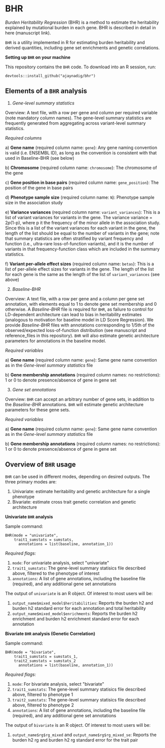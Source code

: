 # BHR
*Burden Heritability Regression* (BHR) is a method to estimate the heritability explained by mutational burden in each gene. BHR is described in detail in here (manuscript link). 

`BHR` is a utility implemented in R for estimating burden heritability and derived quantities, including gene set enrichments and genetic correlations.

**Setting up `BHR` on your machine**

This repository contains the `BHR` code. To download into an R session, run:

`devtools::install_github("ajaynadig/bhr")`

## Elements of a `BHR` analysis

1) *Gene-level summary statistics*

Overview: A text file, with a row per gene and column per required variable (note mandatory column names). The gene-level summary statistics are frequently generated from aggregating across variant-level summary statistics.

*Required columns*

a) **Gene name** (required column name: `gene`): Any gene naming convention is valid (i.e. ENSEMBL ID), as long as the convention is consistent with that used in Baseline-BHR (see below)

b) **Chromosome** (required column name: `chromosome`): The chromosome of the gene

c) **Gene position in base pairs** (required column name: `gene_position`): The position of the gene in base pairs

d) **Phenotype sample size** (required column name: `N`): Phenotype sample size in the association study

e) **Variance variances** (required column name: `variant_variances`): This is a list of variant variances for variants in the gene. The variance variance = 2*p*(1-p), where p it the frequency of the minor allele in the association study. Since this is a list of the variant variances for each variant in the gene, the length of the list should be equal to the number of variants in the gene; note that summary statistics are often stratified by variant frequency and function (i.e., ultra-rare loss-of-function variants), and it is the number of variants in that frequency-function class which are included in the summary statistics.

f) **Variant per-allele effect sizes** (required column name: `betas`): This is a list of per-allele effect sizes for variants in the gene. The length of the list for each gene is the same as the length of the list of `variant_variances` (see above)

2) *Baseline-BHR*

Overview: A text file, with a row per gene and a column per gene set annotation, with elements equal to 1 to denote gene set membership and 0 otherwise. A *Baseline-BHR* file is required for `BHR`, as failure to control for LD-dependent architecture can lead to bias in heritability estimates (analogous to motivation for baseline model in LD Score Regression). We provide *Baseline-BHR* files with annotations corresponding to 1/5th of the observed/expected loss-of-function distribution (see manuscript and reference_files in this repository). `BHR` will also estimate genetic architecture parameters for annotations in the baseline model.

*Required variables*

a) **Gene name** (required column name: `gene`): Same gene name convention as in the *Gene-level summary statistics* file

b) **Gene membership annotations** (required column names: no restrictions): 1 or 0 to denote presence/absence of gene in gene set

3) *Gene set annotations*

Overview: `BHR` can accept an arbitrary number of gene sets, in addition to the *Baseline-BHR* annotations. `BHR` will estimate genetic architecture parameters for these gene sets. 

*Required variables*

a) **Gene name** (required column name: `gene`): Same gene name convention as in the *Gene-level summary statistics* file

b) **Gene membership annotations** (required column names: no restrictions): 1 or 0 to denote presence/absence of gene in gene set

## Overview of `BHR` usage

`BHR` can be used in different modes, depending on desired outputs. The three primary modes are:

1) Univariate: estimate heritability and genetic architecture for a single phenotype
2) Bivariate: estimate cross trait genetic correlation and genetic architecture

**Univariate `BHR` analysis**

Sample command:

```
BHR(mode = "univariate", 
    trait1_sumstats = sumstats,
      annotations = list(baseline, annotation_1))
```

*Required flags:*

1) `mode`: For univariate analysis, select "univariate"
2) `trait1_sumstats`: The gene-level summary statisics file described above, filtered to the phenotype of interest
3) `annotations`: A list of gene annotations, including the baseline file (required), and any additional gene set annotations

The output of `univariate` is an R object. Of interest to most users will be:

1) `output_name$mixed_model$heritabilities`: Reports the burden h2 and burden h2 standard error for each annotation and total heritability
2) `output_name$mixed_model$enrichments`: Reports the burden h2 enrichment and burden h2 enrichment standard error for each annotation

**Bivariate `BHR` analysis (Genetic Correlation)**

Sample command:

```
BHR(mode = "bivariate", 
    trait1_sumstats = sumstats_1,
    trait2_sumstats = sumstats_2
      annotations = list(baseline, annotation_1))
```

*Required flags:*

1) `mode`: For bivariate analysis, select "bivariate"
2) `trait1_sumstats`: The gene-level summary statisics file described above, filtered to phenotype 1
3) `trait2_sumstats`: The gene-level summary statisics file described above, filtered to phenotype 2
4)  `annotations`: A list of gene annotations, including the baseline file (required), and any additional gene set annotations

The output of `bivariate` is an R object. Of interest to most users will be:

1) `output_name$rg$rg_mixed` and `output_name$rg$rg_mixed_se`: Reports the burden h2 rg and burden h2 rg standard error for the trait pair
